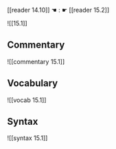 [[reader 14.10]] ☚ : ☛ [[reader 15.2]]

![[15.1]]

## Commentary

![[commentary 15.1]]

## Vocabulary

![[vocab 15.1]]

## Syntax

![[syntax 15.1]]

